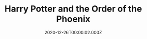 ---
title: "Harry Potter and the Order of the Phoenix"
year: 2007
date: 2020-12-26T00:00:02.000Z
permalink: /almanac/movies/2020-12-26-harry-potter-and-the-order-of-the-phoenix/index.html
link: https://letterboxd.com/rknightuk/film/harry-potter-and-the-order-of-the-phoenix/6/
rating: 3
---